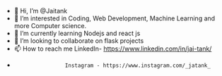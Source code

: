 - 👋 Hi, I’m @Jaitank
- 👀 I’m interested in Coding, Web Development, Machine Learning and more Computer science.
- 🌱 I’m currently learning Nodejs and react js
- 💞️ I’m looking to collaborate on flask projects
- 📫 How to reach me LinkedIn- https://www.linkedin.com/in/jai-tank/
-                     Instagram - https://www.instagram.com/_jatank_

<!---
Jaitank/Jaitank is a ✨ special ✨ repository because its `README.md` (this file) appears on your GitHub profile.
You can click the Preview link to take a look at your changes.
--->
